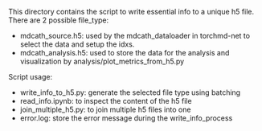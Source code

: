 This directory contains the script to write essential info to a unique h5 file. There are 2 possible file_type:
- mdcath_source.h5: used by the mdcath_dataloader in torchmd-net to select the data and setup the idxs.
- mdcath_analysis.h5: used to store the data for the analysis and visualization by analysis/plot_metrics_from_h5.py

Script usage:
- write_info_to_h5.py: generate the selected file type using batching
- read_info.ipynb: to inspect the content of the h5 file
- join_multiple_h5.py: to join multiple h5 files into one
- error.log: store the error message during the write_info_process

